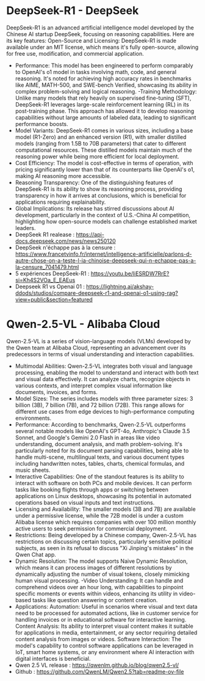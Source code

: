 # DeepSeek-R1 - DeepSeek 
DeepSeek-R1 is an advanced artificial intelligence model developed by the Chinese AI startup DeepSeek, focusing on reasoning capabilities. Here are its key features:
Open-Source and Licensing: DeepSeek-R1 is made available under an MIT license, which means it's fully open-source, allowing for free use, modification, and commercial application. 
  - Performance: This model has been engineered to perform comparably to OpenAI's o1 model in tasks involving math, code, and general reasoning. It's noted for achieving high accuracy rates in benchmarks like AIME, MATH-500, and SWE-bench Verified, showcasing its ability in complex problem-solving and logical reasoning.
  -Training Methodology: Unlike many models that rely heavily on supervised fine-tuning (SFT), DeepSeek-R1 leverages large-scale reinforcement learning (RL) in its post-training phase. This approach has allowed it to develop reasoning capabilities without large amounts of labeled data, leading to significant performance boosts.
  - Model Variants: DeepSeek-R1 comes in various sizes, including a base model (R1-Zero) and an enhanced version (R1), with smaller distilled models (ranging from 1.5B to 70B parameters) that cater to different computational resources. These distilled models maintain much of the reasoning power while being more efficient for local deployment.
  - Cost Efficiency: The model is cost-effective in terms of operation, with pricing significantly lower than that of its counterparts like OpenAI's o1, making AI reasoning more accessible.
  - Reasoning Transparency: One of the distinguishing features of DeepSeek-R1 is its ability to show its reasoning process, providing transparency in how it arrives at conclusions, which is beneficial for applications requiring explainability.
  - Global Implications: Its release has stirred discussions about AI development, particularly in the context of U.S.-China AI competition, highlighting how open-source models can challenge established market leaders.
  - DeepSeek R1 realease : https://api-docs.deepseek.com/news/news250120
  - DeepSeek n'échappe pas à la censure : https://www.francetvinfo.fr/internet/intelligence-artificielle/parlons-d-autre-chose-on-a-teste-l-ia-chinoise-deepseek-qui-n-echappe-pas-a-la-censure_7041479.html
  - 5 expériences DeepSeek-R1 : https://youtu.be/liESRDW7RrE?si=Kh4S2VOa_E_EAEus
  - Deepseek R1 vs Openai 01 : https://lightning.ai/akshay-ddods/studios/compare-deepseek-r1-and-openai-o1-using-rag?view=public&section=featured

# Qwen-2.5-VL - Alibaba Cloud 
Qwen-2.5-VL is a series of vision-language models (VLMs) developed by the Qwen team at Alibaba Cloud, representing an advancement over its predecessors in terms of visual understanding and interaction capabilities. 
  - Multimodal Abilities: Qwen-2.5-VL integrates both visual and language processing, enabling the model to understand and interact with both text and visual data effectively. It can analyze charts, recognize objects in various contexts, and interpret complex visual information like documents, invoices, and forms.
  - Model Sizes: The series includes models with three parameter sizes: 3 billion (3B), 7 billion (7B), and 72 billion (72B). This range allows for different use cases from edge devices to high-performance computing environments.
  - Performance: According to benchmarks, Qwen-2.5-VL outperforms several notable models like OpenAI's GPT-4o, Anthropic's Claude 3.5 Sonnet, and Google's Gemini 2.0 Flash in areas like video understanding, document analysis, and math problem-solving. It's particularly noted for its document parsing capabilities, being able to handle multi-scene, multilingual texts, and various document types including handwritten notes, tables, charts, chemical formulas, and music sheets.
  - Interactive Capabilities: One of the standout features is its ability to interact with software on both PCs and mobile devices. It can perform tasks like booking flights through apps or switching between applications on Linux desktops, showcasing its potential in automated operations based on visual inputs and text instructions.
  - Licensing and Availability: The smaller models (3B and 7B) are available under a permissive license, while the 72B model is under a custom Alibaba license which requires companies with over 100 million monthly active users to seek permission for commercial deployment.
  - Restrictions: Being developed by a Chinese company, Qwen-2.5-VL has restrictions on discussing certain topics, particularly sensitive political subjects, as seen in its refusal to discuss "Xi Jinping's mistakes" in the Qwen Chat app.
  - Dynamic Resolution: The model supports Naive Dynamic Resolution, which means it can process images of different resolutions by dynamically adjusting the number of visual tokens, closely mimicking human visual processing.
  -Video Understanding: It can handle and comprehend videos over an hour long, with capabilities to pinpoint specific moments or events within videos, enhancing its utility in video-based tasks like question answering or content creation.
  - Applications:
Automation: Useful in scenarios where visual and text data need to be processed for automated actions, like in customer service for handling invoices or in educational software for interactive learning.
Content Analysis: Its ability to interpret visual content makes it suitable for applications in media, entertainment, or any sector requiring detailed content analysis from images or videos.
Software Interaction: The model's capability to control software applications can be leveraged in IoT, smart home systems, or any environment where AI interaction with digital interfaces is beneficial.
  - Qwen 2.5 VL release : https://qwenlm.github.io/blog/qwen2.5-vl/
  - Github : https://github.com/QwenLM/Qwen2.5?tab=readme-ov-file



